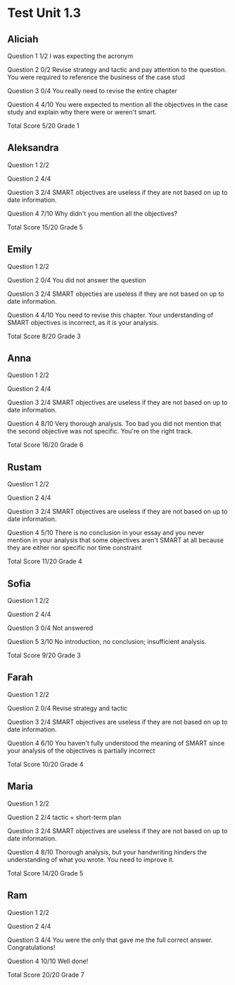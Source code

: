 # Test Unit 1.3

## Aliciah

Question 1      1/2
                I was expecting the acronym

Question 2      0/2
                Revise strategy and tactic and pay attention to
                the question. You were required to reference the
                business of the case stud

Question 3      0/4
                You really need to revise the entire chapter

Question 4      4/10
                You were expected to mention all the objectives in the
                case study and explain why there were or weren't smart.

Total Score     5/20 Grade 1

## Aleksandra

Question 1      2/2

Question 2      4/4

Question 3      2/4
                SMART objectives are useless if they are not based on
                up to date information.

Question 4      7/10
                Why didn't you mention all the objectives?

Total Score     15/20 Grade 5

## Emily

Question 1      2/2

Question 2      0/4
                You did not answer the question

Question 3      2/4
                SMART objecties are useless if they are not based on
                up to date information.

Question 4      4/10
                You need to revise this chapter. Your understanding of
                SMART objectives is incorrect, as it is your analysis.

Total Score     8/20 Grade 3

## Anna

Question 1      2/2

Question 2      4/4

Question 3      2/4
                SMART objectives are useless if they are not based on
                up to date information.

Question 4      8/10
                Very thorough analysis. Too bad you did not mention
                that the second objective was not specific.
                You're on the right track.

Total Score     16/20 Grade 6

## Rustam

Question 1      2/2

Question 2      4/4

Question 3      2/4
                SMART objectives are useless if they are not based on
                up to date information.

Question 4      5/10
                There is no conclusion in your essay and you never
                mention in your analysis that some objectives
                aren't SMART at all because they are either nor
                specific nor time constraint

Total Score     11/20 Grade 4

## Sofia

Question 1      2/2

Question 2      4/4

Question 3      0/4
                Not answered

Question 5      3/10
                No introduction, no conclusion; insufficient analysis.

Total Score     9/20 Grade 3

## Farah

Question 1      2/2

Question 2      0/4
                Revise strategy and tactic

Question 3      2/4
                SMART objectives are useless if they are not based on
                up to date information.

Question 4      6/10
                You haven't fully understood the meaning of SMART
                since your analysis of the objectives is partially incorrect

Total Score     10/20 Grade 4


## Maria

Question 1      2/2

Question 2      2/4
                tactic = short-term plan

Question 3      2/4
                SMART objectives are useless if they are not based on
                up to date information.

Question 4      8/10
                Thorough analysis, but your handwriting hinders the 
                understanding of what you wrote. You need to improve it.

Total Score     14/20 Grade 5

## Ram

Question 1      2/2

Question 2      4/4

Question 3      4/4
                You were the only that gave me the full correct answer.
                Congratulations!
                
Question 4      10/10
                Well done!

Total Score     20/20 Grade 7

